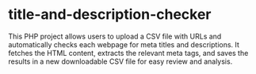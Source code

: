 # title-and-description-checker
This PHP project allows users to upload a CSV file with URLs and automatically checks each webpage for meta titles and descriptions. It fetches the HTML content, extracts the relevant meta tags, and saves the results in a new downloadable CSV file for easy review and analysis.
